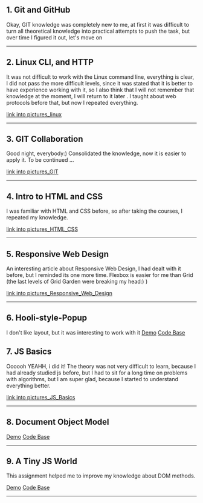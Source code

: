 ## 1. Git and GitHub
Okay, GIT knowledge was completely new to me, at first it was difficult to turn all theoretical knowledge into practical attempts to push the task, but over time I figured it out, let's move on

***
## 2. Linux CLI, and HTTP
It was not difficult to work with the Linux command line, everything is clear, I did not pass the more difficult levels, since it was stated that it is better to have experience working with it, so I also think that I will not remember that knowledge at the moment, I will return to it later . I taught about web protocols before that, but now I repeated everything.

[link into pictures_linux](/task_linux_cli)
***
## 3. GIT Collaboration
Good night, everybody:) Consolidated the knowledge, now it is easier to apply it. To be continued ...

[link into pictures_GIT](/task_git_collaboration)
***
## 4. Intro to HTML and CSS
I was familiar with HTML and CSS before, so after taking the courses, I repeated my knowledge.

[link into pictures_HTML_CSS](/task_html_css_intro)
***

## 5. Responsive Web Design
An interesting article about Responsive Web Design, I had dealt with it before, but I reminded its one more time.
Flexbox is easier for me than Grid (the last levels of Grid Garden were breaking my head:) )

[link into pictures_Responsive_Web_Design](/task_responsive_web_design)
***
## 6. Hooli-style-Popup
I don't like layout, but it was interesting to work with it
[Demo](https://conversee12.github.io/Hooli-style-Popup/)
[Code Base](https://github.com/Conversee12/Hooli-style-Popup.git)

## 7. JS Basics
Oooooh YEAHH, i did it! The theory was not very difficult to learn, because I had already studied js before, but I had to sit for a long time on problems with algorithms, but I am super glad, because I started to understand everything better.

[link into pictures_JS_Basics](/task_js_basics)
***

## 8. Document Object Model

[Demo](https://conversee12.github.io/DOM-API/)
[Code Base](https://github.com/Conversee12/DOM-API.git)
***

## 9. A Tiny JS World
This assignment helped me to improve my knowledge about DOM methods.

[Demo](https://conversee12.github.io/a-tiny-JS-world/)
[Code Base](https://github.com/Conversee12/a-tiny-JS-world.git)
***
